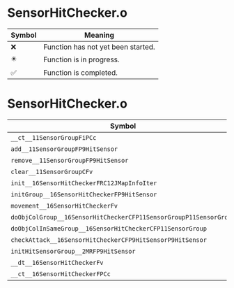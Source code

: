 # SensorHitChecker.o
| Symbol | Meaning 
| ------------- | ------------- 
| :x: | Function has not yet been started. 
| :eight_pointed_black_star: | Function is in progress. 
| :white_check_mark: | Function is completed. 


# SensorHitChecker.o
| Symbol | Decompiled? |
| ------------- | ------------- |
| `__ct__11SensorGroupFiPCc` | :white_check_mark: |
| `add__11SensorGroupFP9HitSensor` | :white_check_mark: |
| `remove__11SensorGroupFP9HitSensor` | :white_check_mark: |
| `clear__11SensorGroupCFv` | :white_check_mark: |
| `init__16SensorHitCheckerFRC12JMapInfoIter` | :white_check_mark: |
| `initGroup__16SensorHitCheckerFP9HitSensor` | :white_check_mark: |
| `movement__16SensorHitCheckerFv` | :white_check_mark: |
| `doObjColGroup__16SensorHitCheckerCFP11SensorGroupP11SensorGroup` | :x: |
| `doObjColInSameGroup__16SensorHitCheckerCFP11SensorGroup` | :x: |
| `checkAttack__16SensorHitCheckerCFP9HitSensorP9HitSensor` | :x: |
| `initHitSensorGroup__2MRFP9HitSensor` | :white_check_mark: |
| `__dt__16SensorHitCheckerFv` | :white_check_mark: |
| `__ct__16SensorHitCheckerFPCc` | :white_check_mark: |
